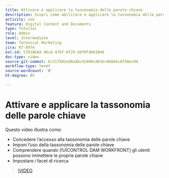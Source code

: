 ```yaml
---
title: Attivare e applicare la tassonomia delle parole chiave
description: Scopri come abilitare e applicare la tassonomia delle parole chiave, quando gli utenti possono immettere le proprie parole chiave e impostare i facet di ricerca in [!UICONTROL DAM WORKFRONT].
activity: use
feature: Digital Content and Documents
type: Tutorial
role: Admin
level: Intermediate
team: Technical Marketing
jira: KT-8974
exl-id: 57818b8d-46c8-476f-8f29-d4f0f4bb10e0
doc-type: video
source-git-commit: 6c31f8d2e98ad8cd1880cd03ec0b0e6c0fd9ec09
workflow-type: tm+mt
source-wordcount: '0'
ht-degree: 0%

---
```


# Attivare e applicare la tassonomia delle parole chiave

Questo video illustra come:

* Concedere l’accesso alla tassonomia delle parole chiave
* Imponi l’uso della tassonomia delle parole chiave
* Comprendere quando [!UICONTROL DAM WORKFRONT] gli utenti possono immettere le proprie parole chiave
* Impostare i facet di ricerca

>[!VIDEO](https://video.tv.adobe.com/v/335237/?quality=12&learn=on)
